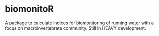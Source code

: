 # biomonitoR
A package to calculate indices for biomonitoring of running water with a focus on macroinvertebrate community. 
Still in HEAVY development.
